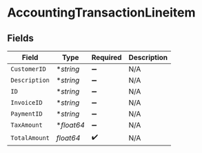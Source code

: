 # AccountingTransactionLineitem


## Fields

| Field              | Type               | Required           | Description        |
| ------------------ | ------------------ | ------------------ | ------------------ |
| `CustomerID`       | **string*          | :heavy_minus_sign: | N/A                |
| `Description`      | **string*          | :heavy_minus_sign: | N/A                |
| `ID`               | **string*          | :heavy_minus_sign: | N/A                |
| `InvoiceID`        | **string*          | :heavy_minus_sign: | N/A                |
| `PaymentID`        | **string*          | :heavy_minus_sign: | N/A                |
| `TaxAmount`        | **float64*         | :heavy_minus_sign: | N/A                |
| `TotalAmount`      | *float64*          | :heavy_check_mark: | N/A                |